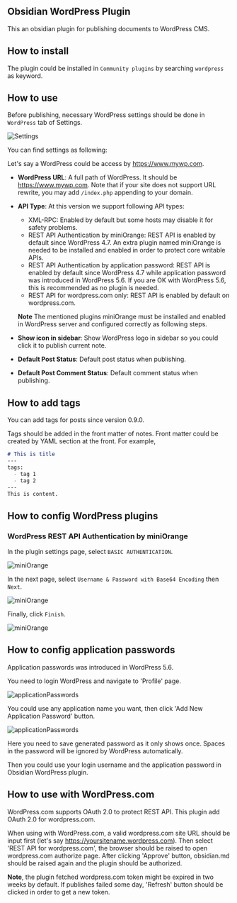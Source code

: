 ## Obsidian WordPress Plugin

This an obsidian plugin for publishing documents to WordPress CMS.

## How to install

The plugin could be installed in `Community plugins` by searching `wordpress` as keyword.

## How to use

Before publishing, necessary WordPress settings should be done in `WordPress` tab of Settings.

![Settings](/obsidian-wordpress/assets/images/settings-main.png)

You can find settings as following:

Let's say a WordPress could be access by https://www.mywp.com.

* **WordPress URL**: A full path of WordPress. It should be https://www.mywp.com. Note that if your site does not support URL rewrite, you may add `/index.php` appending to your domain.
* **API Type**: At this version we support following API types:
  * XML-RPC: Enabled by default but some hosts may disable it for safety problems.
  * REST API Authentication by miniOrange: REST API is enabled by default since WordPress 4.7. An extra plugin named miniOrange is needed to be installed and enabled in order to protect core writable APIs.
  * REST API Authentication by application password: REST API is enabled by default since WordPress 4.7 while application password was introduced in WordPress 5.6. If you are OK with WordPress 5.6, this is recommended as no plugin is needed.
  * REST API for wordpress.com only: REST API is enabled by default on wordpress.com.

  **Note** The mentioned plugins miniOrange must be installed and enabled in WordPress server and configured correctly as following steps.
* **Show icon in sidebar**: Show WordPress logo in sidebar so you could click it
  to publish current note.
* **Default Post Status**: Default post status when publishing.
* **Default Post Comment Status**: Default comment status when publishing.

## How to add tags

You can add tags for posts since version 0.9.0.

Tags should be added in the front matter of notes.
Front matter could be created by YAML section at the front. For example,
```markdown
# This is title
---
tags:
  - tag 1
  - tag 2
---
This is content.
```

## How to config WordPress plugins

### WordPress REST API Authentication by miniOrange

In the plugin settings page, select `BASIC AUTHENTICATION`.

![miniOrange](/obsidian-wordpress/assets/images/wp-miniOrange-1.png)

In the next page, select `Username & Password with Base64 Encoding` then `Next`.

![miniOrange](/obsidian-wordpress/assets/images/wp-miniOrange-2.png)

Finally, click `Finish`.

![miniOrange](/obsidian-wordpress/assets/images/wp-miniOrange-3.png)

## How to config application passwords

Application passwords was introduced in WordPress 5.6.

You need to login WordPress and navigate to 'Profile' page.

![applicationPasswords](/obsidian-wordpress/assets/images/wp-app-pwd-1.png)

You could use any application name you want, then click 'Add New Application Password' button.

![applicationPasswords](/obsidian-wordpress/assets/images/wp-app-pwd-2.png)

Here you need to save generated password as it only shows once. Spaces in the password will be ignored by WordPress automatically.

Then you could use your login username and the application password in Obsidian WordPress plugin.

## How to use with WordPress.com

WordPress.com supports OAuth 2.0 to protect REST API. This plugin add OAuth 2.0 for wordpress.com.

When using with WordPress.com, a valid wordpress.com site URL should be input first
(let's say https://yoursitename.wordpress.com). Then select 'REST API for wordpress.com', the browser
should be raised to open wordpress.com authorize page. After clicking 'Approve' button, obsidian.md
should be raised again and the plugin should be authorized.

**Note**, the plugin fetched wordpress.com token might be expired in two weeks by default. If publishes
failed some day, 'Refresh' button should be clicked in order to get a new token.
